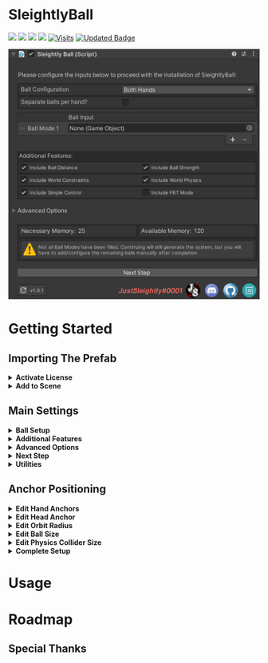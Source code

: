 
# SleightlyBall

[![](https://img.shields.io/github/stars/justsleightly/sleightlyball.svg)](https://github.com/JustSleightly/SleightlyBall/stargazers "Stars") [![](https://img.shields.io/github/tag/justsleightly/sleightlyball.svg)](https://github.com/JustSleightly/SleightlyBall/tags "Tags") [![](https://img.shields.io/github/release/justsleightly/sleightlyball.svg)](https://github.com/justsleightly/sleightlyball/releases/latest "Releases") [![](https://img.shields.io/github/issues/justsleightly/sleightlyball.svg)](https://github.com/JustSleightly/SleightlyBall/issues "Issues") [![Visits](https://badges.pufler.dev/visits/justsleightly/sleightlyball)](https://github.com/JustSleightly/SleightlyBall) [![Updated Badge](https://badges.pufler.dev/updated/justsleightly/sleightlyball)](https://github.com/JustSleightly/SleightlyBall/commits/main)


![](https://github.com/JustSleightly/SleightlyBall/raw/main/Documentation/Images/SB%20Default%20Settings.png)

# Getting Started

## Importing The Prefab
<details> 
  <summary> <strong>  Activate License </strong> </summary>

######
<blockquote>
Import the SleightlyBall unitypackage into your project, and click on the SleightlyBall.prefab at the default path *Assets/JustSleightly/SleightlyBall*. 

![](https://github.com/JustSleightly/SleightlyBall/raw/main/Documentation/Gifs/SB%20Prefab.gif)

If you have never used this on this PC before, you will see a field labeled **Enter your license key**. Input your license key from your purchase and click activate. This is a one-time-use key that will authorize the current PC for future use of SleightlyBall. To reset/change seats for this license, please see our automated ticketing system in Discord.

![](https://github.com/JustSleightly/SleightlyBall/raw/main/Documentation/Gifs/SB%20License%20Activation.gif)
</blockquote>
</details>

<details>
  <summary> <strong> Add to Scene </strong> </summary>

######
<blockquote>
To prepare SleightlyBall for installation, drag the SleightlyBall.prefab into the scene for Unity base scaling, then drag it onto your desired avatar. Once the prefab detects an Avatar Descriptor and Animator, the **Main Settings** will appear in the inspector.

![](https://github.com/JustSleightly/SleightlyBall/raw/main/Documentation/Gifs/SB%20Prefab%20Placement.gif)

<blockquote><details>
  <summary>Technical Details</summary>

######
The prefab can be placed anywhere below an Avatar Descriptor, and it will automatically reparent underneath your Avatar Descriptor.

![](https://github.com/JustSleightly/SleightlyBall/raw/main/Documentation/Gifs/SB%20Prefab%20AutoPosition.gif)
</details></blockquote>

</details></blockquote>

## Main Settings

<details>

  <summary> <strong> Ball Setup </strong> </summary>

######
<blockquote><details>
  <summary> <strong> Ball Configuration </strong> </summary>

######
Select the Hand Configuration to set up the SleightlyBall system
|  |  |
| :------------- | :------------------------------ |
| `Both Hands` | Ball Inputs Applied to Both Hands |
| `Left Handed Only` | Ball Inputs Applied to Left Hand Only |
| `Right Handed Only` | Ball Inputs Applied to Right Hand Only |

#####

![](https://github.com/JustSleightly/SleightlyBall/raw/main/Documentation/Images/SB%20Hand%20Configuration.png)
</details>

<details>
  <summary> <strong> Separate Balls Per Hand </strong> </summary>

######
Select whether to configure each hand independently or identically
|  |  |
| :------------- | :------------------------------ |
| `Disabled` | Each Ball Input Applies to Both Hands |
| `Enabled` | Input a Ball for Each Hand |

#####

![](https://github.com/JustSleightly/SleightlyBall/raw/main/Documentation/Images/SB%20Separate%20Balls%20per%20Hand.png)

<blockquote><details>
  <summary>Technical Details</summary>

######
This option is only visible if **Ball Configuration** is set to `Both Hands`

Enabling this option also allows for independent scaling of each hands' balls and colliders during **Anchor Positioning**
</details></blockquote>

</details>

<details>
  <summary> <strong> Ball Inputs </strong> </summary>

######
Use the +/- symbol to add/remove additional balls to the system, up to 8 balls. Drag in any GameObject/Prefab from your hierarchy or your project assets. Rearrange them by click/dragging into your preferred order.

![](https://github.com/JustSleightly/SleightlyBall/raw/main/Documentation/Gifs/SB%20Ball%20Add%20Rearrange.gif)

<blockquote><details>
  <summary>Technical Details</summary>

######
 Any RigidBody, Spring Joint, and Configurable Joint components within any GameObjects/Prefabs inputted will be removed

Any Sphere, Box, Capsule, and Mesh Collider components within any GameObjects/Prefabs inputted that are not set as Triggers will be removed

Leaving an input field blank will yield a Warning. You may continue with blank fields and manually add the balls into the hierarchy later (for advanced users)
</details></blockquote>

</details></blockquote>

</details>

<details>
  <summary> <strong> Additional Features </strong> </summary>

######
<blockquote><details>
  <summary> <strong> Ball Distance </strong> </summary>

######
Enable this feature to include a radial puppet that adjusts the distance of the hand and head ball anchors from you by a local scale of 1 - 10x. 

<blockquote><details>
  <summary>Technical Details</summary>

######
 Adds one dedicated float (8 memory) to your expression parameters.
</details></blockquote>

</details>

<details>
  <summary> <strong> Ball Strength </strong></summary>

######
Enable this feature to include a radial puppet that adjusts the strength at which the ball is attracted to its anchors. 

<blockquote><details>
  <summary>Technical Details</summary>

######
Adds one dedicated float (8 memory) to your expression parameters.
</details></blockquote>

</details>

<details>
  <summary> <strong> World Constraints </strong> </summary>

######
Enable this feature to include four toggles to world constrain your hands, head, or chest anchors independently, allowing you to pass the balls between your body and fixed points in the world. 

<blockquote><details>
  <summary>Technical Details</summary>

######
Constraining your chest anchor will cause your Chest Orbit gesture control to attract like your head/hand gesture controls rather than orbit.

Adds 0 - 4 memory to your expression parameters (See **Memory Calculations** for more details).
</details></blockquote>

</details>

<details>
  <summary> <strong> World Physics </strong> </summary>

######
Enable this feature to include three toggles to enable/disable ball collision, bounce, and gravity.

<blockquote><details>
  <summary>Technical Details</summary>

######
Enabling World Physics adds to your Gesture Playable layer. If these layers' order is later shifted, you must run VRLabs' [Fix Order](https://github.com/VRLabs/VRChat-Avatars-3.0#fix-order) script to resolve the sub-animator.

Collision is off by default, due to ball collision's ability to affect world triggers (portals, distance-based mirrors, etc).

Bounce is on by default.

Gravity is off by default.

Adds 0 - 3 memory to your expression parameters (See **Memory Calculations** for more details).
</details></blockquote>

</details>

<details>
  <summary> <strong> Simple Control </strong> </summary>

######
Enable this feature to add a toggle to switch between simplified versus advanced **Gesture Control**.
|  |  |
| :------------- | :------------------------------ |
| `Simple` | Only Primary/Secondary gesture controls are enabled |
| `Advanced` | All seven gesture controls are enabled |

######
<blockquote><details>
  <summary>Technical Details</summary>

######
The definition of a 'simple' gesture can be configured from **Remap Control Gestures**

Adds 0 - 1 memory to your expression parameters (See **Memory Calculations** for more details).
</details></blockquote>

</details>

<details>
  <summary> <strong> FBT Mode </strong> </summary>

######
Enable this feature to allow for ball control with your legs.
|  |  |
| :------------- | :------------------------------ |
| `Standard` | When FBT Mode is enabled, Head/Between controls are replaced with Primary/Secondary Foot control |
| `Complex` | When FBT Mode is enabled, combo gestures act as triggers to allow for entirely alternative gesture control |

![](https://github.com/JustSleightly/SleightlyBall/raw/main/Documentation/Images/SB%20FBT%20Mode.png)

######
<blockquote><details>
  <summary>Technical Details</summary>

######
Complex Mode only works with one active ball at a time.

Adds 0 - 1 memory to your expression parameters (See **Memory Calculations** for more details).
</details></blockquote>

</details>

</details></blockquote>

<details>
  <summary> <strong> Advanced Options </strong> </summary>

######
<blockquote><details>
  <summary> <strong> Default Control Mode </strong> </summary>

######
Select whether Simple or Advanced gesture control mode will be set as default.

<blockquote><details>
  <summary>Technical Details</summary>

######
This option is only visible if **Simple Control** is enabled
</details></blockquote>

</details>

<details>
  <summary> <strong> Save Control Mode </strong> </summary>

######
Enable this feature to have your gesture control mode persist between worlds/avatar loads.

<blockquote><details>
  <summary>Technical Details</summary>

######
This option is only visible if **Simple Control** is enabled

Converts **Simple Control** to use one dedicated bool (1 memory) in your expression parameters.
</details></blockquote>

</details>

<details>
  <summary> <strong> Disable Facial Anims </strong> </summary>

######
Enable this feature to force your facial expressions to maintain their defaults while a ball mode is enabled, regardless of activated gesture.

<blockquote><details>
  <summary>Technical Details</summary>

######
All blendshapes that exist on your Viseme Mesh set in your Avatar Descriptor are animated to the values they were set to at the time of generating SleightlyBall. Blendshapes starting with 'vrc.' are ignored

As this only accounts for blendshapes, please be wary of any non-blendshape animation properties that are triggered on gesture (eye movement, tongue toggles, etc)

Enabling this feature but not using Viseme Blendshapes mode or having a Viseme Mesh assigned in your Avatar Descriptor will yield an error
</details></blockquote>

</details>

<details>
  <summary> <strong> Force Gesture Tracking </strong> </summary>

######
Enable this feature to force VRC Tracking Control to set fingers to Tracking rather than Animation while a ball mode is enabled. This is only relevant to VR controllers that use finger tracking (ex. Valve Knuckles) on Avatars that use animation overrides on finger tracking.
</details>

<details>
  <summary> <strong> Ball Demo Mode </strong> </summary>

######
Enable this feature to toggle default Unity Spheres that follow the ball's gesture control. This is often only used for either troubleshooting, demonstration, or practice purposes.

<blockquote><details>
  <summary>Technical Details</summary>

####
Adds 0 - 1 memory to your expression parameters (See **Memory Calculations** for more details).
</details></blockquote>

</details>

<details>
  <summary> <strong> Write Defaults </strong> </summary>

######
Enabling/Disabling this option will enable/disable Write Defaults in all generated animator states for SleightlyBall. If it says Write Defaults **(Auto)**, then this is handled automatically to match the current Write Defaults of your Animator Controller.

<blockquote><details>
  <summary>Technical Details</summary>

####
If your relevant Animator Controller(s) are all set to one Write Defaults mode, the **Write Defaults** option will automatically match and be labeled with **(Auto)**

If your relevant Animator Controller has a mix of Write Defaults On and Off, a warning will appear and the **Write Defaults** option will not be labeled with **(Auto)**. This option will be available to manually enable/disable, and the generated states will follow the manually set status.

If **World Physics** is enabled and your Gesture and FX Animator Controllers are all set to one Write Defaults mode, but the Write Defaults of the Gesture and FX Animator Controllers are different, a different warning will appear and the **Write Defaults** option will not be labeled with **(Auto)**. This option will be available to manually enable/disable, and the generated states will follow the manually set status.
</details></blockquote>

</details>

<details>
  <summary> <strong> Remap Control Gestures </strong> </summary>

######
Enabling this feature will allow for the rearrangement of each **Gesture Control** to map to different gestures. If **Simple Control** is enabled, then the definition of a 'simple' gesture can be redefined here as well.

By default, the gesture control mapping is as follows:

| Hand Gesture Layout | Simple? | Ball Control Mapping|
| :------------- | :-------------: | :------------- |
| `F1 Gesture Idle` | :white_square_button: | Idle |
| `F2 Gesture Fist` | :white_square_button: | Head Control |
| `F3 Gesture Open Hand` | :white_square_button: | Chest Orbit |
| `F4 Gesture Fingerpoint` | :white_check_mark: | Primary Hand Control |
| `F5 Gesture Victory` | :white_square_button: | Release Ball |
| `F6 Gesture Rock n Roll` | :white_square_button: | Rigid Return |
| `F7 Gesture Handgun` | :white_check_mark: | Secondary Hand Control |
| `F8 Gesture Thumbs Up` | :white_square_button: | Between Hand Control |

######
<blockquote><details>
  <summary>Technical Details</summary>

####
The 'Simple?' toggle checkboxes only display if **Simple Control** is enabled

If **Remap Control Gestures** is disabled, the Gesture Control mapping and Simple Control definitions will generate according to their default configuration regardless of any changes while it is enabled
</details></blockquote>

</details></blockquote>

</details>

<details>
  <summary> <strong> Next Step </strong> </summary>

######
>Clicking this button will begin the generation of the SleightlyBall system according to the configuration of the **Main Settings** window, and proceed to **Anchor Positioning**. This button will be greyed out if there are any red errors returned in the Inspector.
</details>

<details>
  <summary> <strong> Utilities </strong> </summary>

######
<blockquote><details>
  <summary> <strong> Memory Calculations </strong> </summary>

######
Displays the Necessary Memory to generate and the Available Memory on the current Avatar's Expression Parameters.

<blockquote><details>
  <summary>Necessary Memory can be calculated as:</summary>
  
  ######
![equation](https://latex.codecogs.com/png.latex?%5Cfn_jvn%20%7B%5Ccolor%7BMagenta%7D%20Total%20Necessary%20Memory%20%3D%20Local%20Synced%20Memory%20&plus;%20Network%20Synced%20Memory)

where:

![equation](https://latex.codecogs.com/png.latex?%5Cfn_jvn%20%7B%5Ccolor%7BMagenta%7D%20Local%20Synced%20Memory%20%3D%20%5Cbegin%7Bcases%7D%20%26%20Local%20Bools%20%5Ctext%7B%20if%20%7D%20Local%20Bools%3C%208%20%5C%5C%20%26%208%20%5Ctext%7B%20if%20%7D%20Local%20Bools%20%5Cgeq%208%20%5Cend%7Bcases%7D)

![equation](https://latex.codecogs.com/png.latex?%5Cfn_jvn%20%7B%5Ccolor%7BMagenta%7D%20Local%20Bools%20%3D%20%5Csum%20Enabled%20Local%20Bools%7D)

![equation](https://latex.codecogs.com/png.latex?%5Cfn_jvn%20%7B%5Ccolor%7BMagenta%7D%20%5Cleft.%5Cbegin%7Bmatrix%7D%203%26%20World%20Physics%5C%5C%204%26%20World%20Constraints%5C%5C%201%26%20Ball%20Demo%20Mode%5C%5C%201%26%20%21%28Save%20Control%20Mode%29%20%5C%26%20Simple%20Control%29%5C%5C%202%20*%20Ball%20Count%26%20Both%20Hands%5C%5C%201%20*%20Ball%20Count%26%20Left%20Handed%20Only%5C%5C%201%20*%20Ball%20Count%26%20Right%20Handed%20Only%20%5Cend%7Bmatrix%7D%5Cright%5C%7D%20%5CRightarrow%20%5Csum%20Enabled%20Local%20Bools)

and:

![equation](https://latex.codecogs.com/png.latex?%5Cfn_jvn%20%7B%5Ccolor%7BMagenta%7D%20Network%20Synced%20Memory%20%3D%20%5Csum%20Enabled%20Synced%20Memory)

![equation](https://latex.codecogs.com/png.latex?%5Cfn_jvn%20%7B%5Ccolor%7BMagenta%7D%20%5Cleft.%5Cbegin%7Bmatrix%7D%208%20%26%20Ball%20Distance%5C%5C%208%20%26%20Ball%20Strength%5C%5C%201%20%26%20Save%20Control%20Mode%20%5C%26%20Simple%20Control%20%5Cend%7Bmatrix%7D%5Cright%5C%7D%20%5CRightarrow%20%5Csum%20Enabled%20Synced%20Memory)
</details></blockquote>

</details></blockquote>

<blockquote><details>
  <summary> <strong> Warnings/Errors </strong> </summary>

######
</details></blockquote>

<blockquote><details>
  <summary> <strong> Delete SleightlyBall From Avatar </strong> </summary>

######
</details></blockquote>

<blockquote><details>
  <summary> <strong> Delete ALL Generated Resources </strong> </summary>

######
</details></blockquote>

<blockquote><details>
  <summary> <strong> Check For Updates </strong> </summary>

######
</details></blockquote>

</details>

## Anchor Positioning

<details>
  <summary> <strong> Edit Hand Anchors </strong> </summary>

######
</details>

<details>
  <summary> <strong> Edit Head Anchor </strong> </summary>

######
</details>

<details>
  <summary> <strong> Edit Orbit Radius </strong> </summary>

######
</details>

<details>
  <summary> <strong> Edit Ball Size</strong> </summary>

######
</details>

<details>
  <summary> <strong> Edit Physics Collider Size</strong> </summary>

######
</details>

<details>
  <summary> <strong> Complete Setup </strong> </summary>

######
</details>


# Usage

# Roadmap

## Special Thanks

